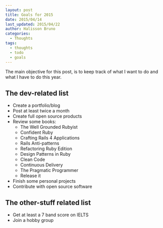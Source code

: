 ```yaml
---
layout: post
title: Goals for 2015
date: 2015/04/14
last_updated: 2015/04/22
author: Halisson Bruno
categories:
  - Thoughts
tags:
  - thoughts
  - todo
  - goals
---
```


The main objective for this post, is to keep track of what I want to do and what I have to do this year.

## The dev-related list

* Create a portfolio/blog
* Post at least twice a month
* Create full open source products
* Review some books:
  * The Well Grounded Rubyist
  * Confident Ruby
  * Crafting Rails 4 Applications
  * Rails Anti-patterns
  * Refactoring Ruby Edition
  * Design Patterns in Ruby
  * Clean Code
  * Continuous Delivery
  * The Pragmatic Programmer
  * Release it
* Finish some personal projects
* Contribute with open source software

## The other-stuff related list

* Get at least a 7 band score on IELTS
* Join a hobby group
